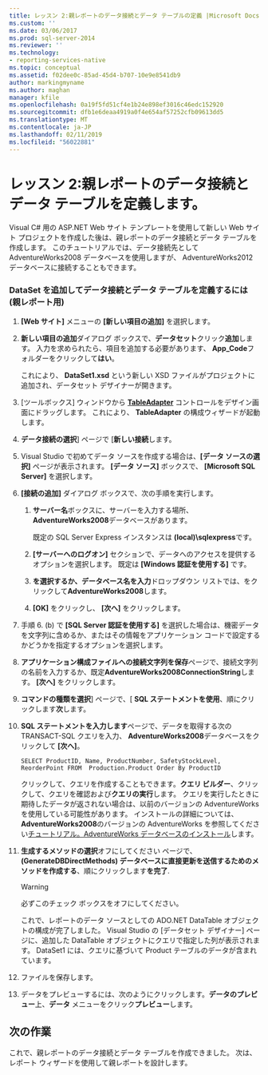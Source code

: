 ```yaml
---
title: レッスン 2:親レポートのデータ接続とデータ テーブルの定義 |Microsoft Docs
ms.custom: ''
ms.date: 03/06/2017
ms.prod: sql-server-2014
ms.reviewer: ''
ms.technology:
- reporting-services-native
ms.topic: conceptual
ms.assetid: f02dee0c-85ad-45d4-b707-10e9e8541db9
author: markingmyname
ms.author: maghan
manager: kfile
ms.openlocfilehash: 0a19f5fd51cf4e1b24e898ef3016c46edc152920
ms.sourcegitcommit: dfb1e6deaa4919a0f4e654af57252cfb09613dd5
ms.translationtype: MT
ms.contentlocale: ja-JP
ms.lasthandoff: 02/11/2019
ms.locfileid: "56022881"
---
```

# <a name="lesson-2-define-a-data-connection-and-data-table-for-parent-report"></a>レッスン 2:親レポートのデータ接続とデータ テーブルを定義します。
  Visual C# 用の ASP.NET Web サイト テンプレートを使用して新しい Web サイト プロジェクトを作成した後は、親レポートのデータ接続とデータ テーブルを作成します。 このチュートリアルでは、データ接続先として AdventureWorks2008 データベースを使用しますが、 AdventureWorks2012 データベースに接続することもできます。  
  
### <a name="to-define-a-data-connection-and-data-table-by-adding-a-dataset-for-parent-report"></a>DataSet を追加してデータ接続とデータ テーブルを定義するには (親レポート用)  
  
1.  **[Web サイト]** メニューの **[新しい項目の追加]** を選択します。  
  
2.  **新しい項目の追加**ダイアログ ボックスで、**データセット**クリック**追加**します。 入力を求められたら、項目を追加する必要があります、 **App_Code**フォルダーをクリックして**はい**。  
  
     これにより、 **DataSet1.xsd** という新しい XSD ファイルがプロジェクトに追加され、データセット デザイナーが開きます。  
  
3.  [ツールボックス] ウィンドウから **[TableAdapter](https://msdn.microsoft.com/library/bz9tthwx\(v=vs.100\).aspx)** コントロールをデザイン画面にドラッグします。 これにより、 **TableAdapter** の構成ウィザードが起動します。  
  
4.  **データ接続の選択**] ページで [**新しい接続**します。  
  
5.  Visual Studio で初めてデータ ソースを作成する場合は、**[データ ソースの選択]** ページが表示されます。 **[データ ソース]** ボックスで、 **[Microsoft SQL Server]** を選択します。  
  
6.  **[接続の追加]** ダイアログ ボックスで、次の手順を実行します。  
  
    1.  **サーバー名**ボックスに、サーバーを入力する場所、 **AdventureWorks2008**データベースがあります。  
  
         既定の SQL Server Express インスタンスは **(local)\sqlexpress**です。  
  
    2.  **[サーバーへのログオン]** セクションで、データへのアクセスを提供するオプションを選択します。 既定は **[Windows 認証を使用する]** です。  
  
    3.  **を選択するか、データベース名を入力**ドロップダウン リストでは、をクリックして**AdventureWorks2008**します。  
  
    4.  **[OK]** をクリックし、 **[次へ]** をクリックします。  
  
7.  手順 6. (b) で **[SQL Server 認証を使用する]** を選択した場合は、機密データを文字列に含めるか、またはその情報をアプリケーション コードで設定するかどうかを指定するオプションを選択します。  
  
8.  **アプリケーション構成ファイルへの接続文字列を保存**ページで、接続文字列の名前を入力するか、既定**AdventureWorks2008ConnectionString**します。 **[次へ]** をクリックします。  
  
9. **コマンドの種類を選択**] ページで、[ **SQL ステートメントを使用**、順にクリックします**次**します。  
  
10. **SQL ステートメントを入力します**ページで、データを取得する次の TRANSACT-SQL クエリを入力、 **AdventureWorks2008**データベースをクリックして **[次へ]**。  
  
    ```  
    SELECT ProductID, Name, ProductNumber, SafetyStockLevel, ReorderPoint FROM  Production.Product Order By ProductID  
    ```  
  
     クリックして、クエリを作成することもできます。**クエリ ビルダー**、クリックして、クエリを確認および**クエリの実行**します。 クエリを実行したときに期待したデータが返されない場合は、以前のバージョンの AdventureWorks を使用している可能性があります。 インストールの詳細については、 **AdventureWorks2008**のバージョンの AdventureWorks を参照してください[チュートリアル。AdventureWorks データベースのインストール](https://msdn.microsoft.com/library/aa992075\(v=vs.100\).aspx)します。  
  
11. **生成するメソッドの選択**オフにしてください ページで、 **(GenerateDBDirectMethods) データベースに直接更新を送信するためのメソッドを作成する**、順にクリックします**を完了**.  
  
    > [!WARNING]  
    >  必ずこのチェック ボックスをオフにしてください。  
  
     これで、レポートのデータ ソースとしての ADO.NET DataTable オブジェクトの構成が完了しました。 Visual Studio の [データセット デザイナー] ページに、追加した DataTable オブジェクトにクエリで指定した列が表示されます。 DataSet1 には、クエリに基づいて Product テーブルのデータが含まれています。  
  
12. ファイルを保存します。  
  
13. データをプレビューするには、次のようにクリックします。**データのプレビュー**上、**データ** メニューをクリック**プレビュー**します。  
  
## <a name="next-task"></a>次の作業  
 これで、親レポートのデータ接続とデータ テーブルを作成できました。 次は、レポート ウィザードを使用して親レポートを設計します。  
  
  
